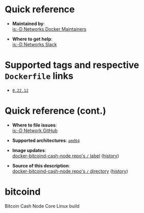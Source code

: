 # Quick reference

-	**Maintained by**:  
	[is:-D Networks Docker Maintainers](https://github.com/isdnetworks/docker-bitcoind-cash-node)

-	**Where to get help**:  
	[is:-D Networks Slack](https://isdnetworks.slack.com)

# Supported tags and respective `Dockerfile` links

-	[`0.22.12`](https://github.com/isdnetworks/docker-bitcoind-cash-node/blob/master/Dockerfile)

# Quick reference (cont.)

-	**Where to file issues**:  
	[is:-D Network GitHub](https://github.com/isdnetworks/docker-bitcoind-cash-node/issues)

-	**Supported architectures**:
	[`amd64`](https://hub.docker.com/r/isdnetworks/bitcoind-cash-node/)

-	**Image updates**:  
	[docker-bitcoind-cash-node repo's `/` label](https://github.com/isdnetworks/docker-bitcoind-cash-node/issues) ([history](https://github.com/isdnetworks/docker-bitcoind-cash-node/commits/master))  

-	**Source of this description**:  
	[docker-bitcoind-cash-node repo's `/` directory](https://github.com/isdnetworks/docker-bitcoind-cash-node) ([history](https://github.com/isdnetworks/docker-bitcoind-cash-node/commits/master))  

# bitcoind

Bitcoin Cash Node Core Linux build

